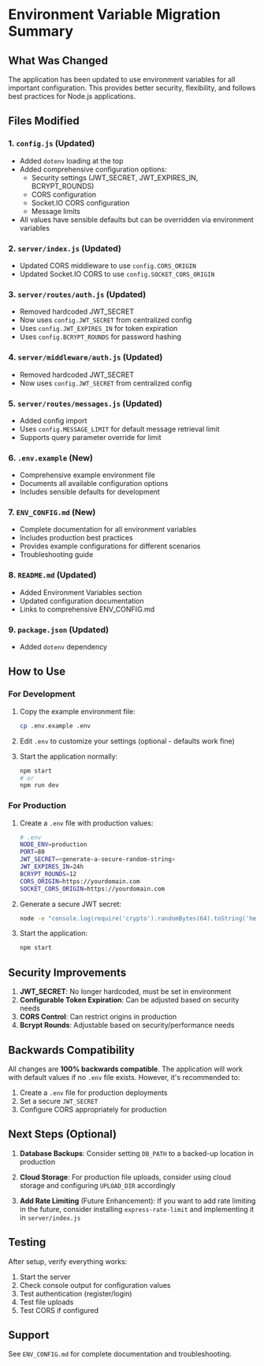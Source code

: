 # Environment Variable Migration Summary

## What Was Changed

The application has been updated to use environment variables for all important configuration. This provides better security, flexibility, and follows best practices for Node.js applications.

## Files Modified

### 1. `config.js` (Updated)
- Added `dotenv` loading at the top
- Added comprehensive configuration options:
  - Security settings (JWT_SECRET, JWT_EXPIRES_IN, BCRYPT_ROUNDS)
  - CORS configuration
  - Socket.IO CORS configuration
  - Message limits
- All values have sensible defaults but can be overridden via environment variables

### 2. `server/index.js` (Updated)
- Updated CORS middleware to use `config.CORS_ORIGIN`
- Updated Socket.IO CORS to use `config.SOCKET_CORS_ORIGIN`

### 3. `server/routes/auth.js` (Updated)
- Removed hardcoded JWT_SECRET
- Now uses `config.JWT_SECRET` from centralized config
- Uses `config.JWT_EXPIRES_IN` for token expiration
- Uses `config.BCRYPT_ROUNDS` for password hashing

### 4. `server/middleware/auth.js` (Updated)
- Removed hardcoded JWT_SECRET
- Now uses `config.JWT_SECRET` from centralized config

### 5. `server/routes/messages.js` (Updated)
- Added config import
- Uses `config.MESSAGE_LIMIT` for default message retrieval limit
- Supports query parameter override for limit

### 6. `.env.example` (New)
- Comprehensive example environment file
- Documents all available configuration options
- Includes sensible defaults for development

### 7. `ENV_CONFIG.md` (New)
- Complete documentation for all environment variables
- Includes production best practices
- Provides example configurations for different scenarios
- Troubleshooting guide

### 8. `README.md` (Updated)
- Added Environment Variables section
- Updated configuration documentation
- Links to comprehensive ENV_CONFIG.md

### 9. `package.json` (Updated)
- Added `dotenv` dependency

## How to Use

### For Development

1. Copy the example environment file:
   ```bash
   cp .env.example .env
   ```

2. Edit `.env` to customize your settings (optional - defaults work fine)

3. Start the application normally:
   ```bash
   npm start
   # or
   npm run dev
   ```

### For Production

1. Create a `.env` file with production values:
   ```bash
   # .env
   NODE_ENV=production
   PORT=80
   JWT_SECRET=<generate-a-secure-random-string>
   JWT_EXPIRES_IN=24h
   BCRYPT_ROUNDS=12
   CORS_ORIGIN=https://yourdomain.com
   SOCKET_CORS_ORIGIN=https://yourdomain.com
   ```

2. Generate a secure JWT secret:
   ```bash
   node -e "console.log(require('crypto').randomBytes(64).toString('hex'))"
   ```

3. Start the application:
   ```bash
   npm start
   ```

## Security Improvements

1. **JWT_SECRET**: No longer hardcoded, must be set in environment
2. **Configurable Token Expiration**: Can be adjusted based on security needs
3. **CORS Control**: Can restrict origins in production
4. **Bcrypt Rounds**: Adjustable based on security/performance needs

## Backwards Compatibility

All changes are **100% backwards compatible**. The application will work with default values if no `.env` file exists. However, it's recommended to:

1. Create a `.env` file for production deployments
2. Set a secure `JWT_SECRET`
3. Configure CORS appropriately for production

## Next Steps (Optional)

1. **Database Backups**: Consider setting `DB_PATH` to a backed-up location in production

2. **Cloud Storage**: For production file uploads, consider using cloud storage and configuring `UPLOAD_DIR` accordingly

3. **Add Rate Limiting** (Future Enhancement): If you want to add rate limiting in the future, consider installing `express-rate-limit` and implementing it in `server/index.js`

## Testing

After setup, verify everything works:

1. Start the server
2. Check console output for configuration values
3. Test authentication (register/login)
4. Test file uploads
5. Test CORS if configured

## Support

See `ENV_CONFIG.md` for complete documentation and troubleshooting.
